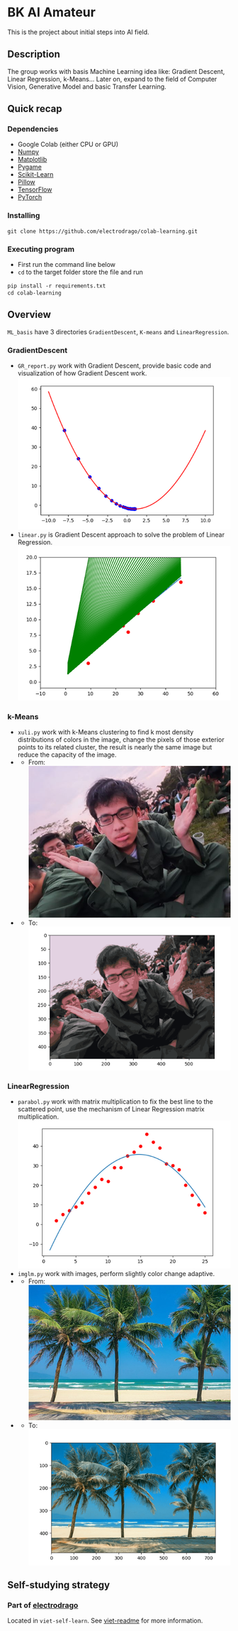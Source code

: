 # BK AI Amateur

This is the project about initial steps into AI field.

## Description

The group works with basis Machine Learning idea like: Gradient Descent, Linear Regression, k-Means... Later on, 
expand to the field of Computer Vision, Generative Model and basic Transfer Learning.

## Quick recap

### Dependencies

* Google Colab (either CPU or GPU)
* [Numpy](https://numpy.org/)
* [Matplotlib](https://matplotlib.org/)
* [Pygame](https://github.com/pygame/pygame)
* [Scikit-Learn](https://scikit-learn.org/stable/)
* [Pillow](https://pillow.readthedocs.io/en/stable/)
* [TensorFlow](https://www.tensorflow.org/)
* [PyTorch](https://pytorch.org/)

### Installing

```
git clone https://github.com/electrodrago/colab-learning.git
```

### Executing program

* First run the command line below
* `cd` to the target folder store the file and run
```
pip install -r requirements.txt
cd colab-learning
```

## Overview

`ML_basis` have 3 directories `GradientDescent`, `K-means` and `LinearRegression`. <br>
### GradientDescent
* `GR_report.py` work with Gradient Descent, provide basic code and visualization of
how Gradient Descent work.
![Gradient Descent](assets/GD_report.png)
* `linear.py` is Gradient Descent approach to solve the problem of 
Linear Regression.
![Gradient Descent](assets/linear.png)
### k-Means
* `xuli.py` work with k-Means clustering to find k most density distributions of colors
in the image, change the pixels of those exterior points to its related cluster, the result
is nearly the same image but reduce the capacity of the image.
* * From:<br>
![Original](ML_basis/k-Means/b.jpg)
* * To:<br>
![k-Means](assets/xuli.png)
### LinearRegression
* `parabol.py` work with matrix multiplication to fix the best
line to the scattered point, use the mechanism of Linear Regression
matrix multiplication.
![Parabol](assets/parabol.png)
* `imglm.py` work with images, perform slightly color change adaptive.
* * From:<br>
![Original](ML_basis/LinearRegression/beach.jpg)
* * To:<br>
![k-Means](assets/imglm.png)

## Self-studying strategy

### Part of [electrodrago](https://github.com/electrodrago)

Located in ```viet-self-learn```. See [viet-readme](viet-self-learn/viet.md) for more information.